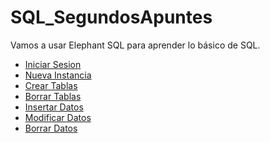 # SQL_SegundosApuntes
Vamos a usar Elephant SQL para aprender lo básico de SQL.<br/>
- [Iniciar Sesion](1_IniciarSesion/)<br/>
- [Nueva Instancia](2_NuevaInstancia/)<br/>
- [Crear Tablas](3_CrearTablas/)<br/>
- [Borrar Tablas](4_BorrarTablas/)<br/>
- [Insertar Datos](5_InsertarDatos/)<br/>
- [Modificar Datos](6_ModificarDatos/)<br/>
- [Borrar Datos](7_BorrarDatos/)<br/>
